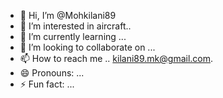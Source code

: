 - 👋 Hi, I’m @Mohkilani89
- 👀 I’m interested in aircraft..
- 🌱 I’m currently learning ...
- 💞️ I’m looking to collaborate on ...
- 📫 How to reach me .. kilani89.mk@gmail.com.
- 😄 Pronouns: ...
- ⚡ Fun fact: ...

<!---
Mohkilani89/Mohkilani89 is a ✨ special ✨ repository because its `README.md` (this file) appears on your GitHub profile.
You can click the Preview link to take a look at your changes.
--->
